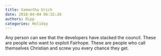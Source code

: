 ```yaml
---
title: Samantha Urich
date: 2018-04-04 06:32:26
authors: Ripp
categories: Holiday
---
```


 Any person can see that the developers have stacked the council. These are people who want to exploit Fairhope. These are people who call themselves Christian and screw you every chance they get.